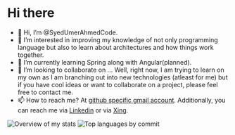 # Hi there
- 👋 Hi, I’m @SyedUmerAhmedCode.
- 👀 I’m interested in improving my knowledge of not only programming language but also to learn about architectures and how things work together.
- 🌱 I’m currently learning Spring along with Angular(planned).
- 💞️ I’m looking to collaborate on ... Well, right now, I am trying to learn on my own as I am branching out into new technologies (atleast for me) 
but if you have cool ideas or want to collaborate on a project, please feel free to contact me.
- 📫 How to reach me? At [github specific gmail account](mailto:syedumerahmedcode@gmail.com?subject=[GitHub]%20Hello%20from%20Github). Additionally, you can reach me via [Linkedin](https://www.linkedin.com/in/syed-umer-ahmed-a346a746/) or via [Xing](https://www.xing.com/profile/SyedUmer_Ahmed/cv).

<!---
SyedUmerAhmedCode/SyedUmerAhmedCode is a ✨ special ✨ repository because its `README.md` (this file) appears on your GitHub profile.
You can click the Preview link to take a look at your changes.
--->

<!---
Sources:::::https://github-profile-summary-cards.vercel.app/demo.html  and   https://github.com/vn7n24fzkq/github-profile-summary-cards-example
--->

  
![Overview of my stats](https://github-profile-summary-cards.vercel.app/api/cards/stats?username=syedumerahmedcode&theme=github_dark)  ![Top languages by commit](https://github-profile-summary-cards.vercel.app/api/cards/most-commit-language?username=syedumerahmedcode&theme=github_dark)


